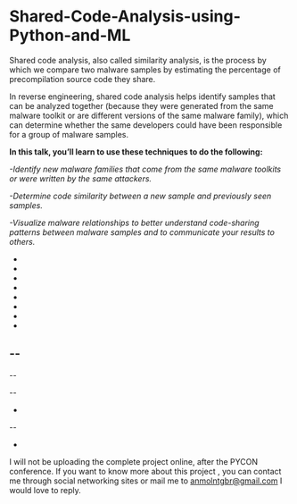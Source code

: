 # Shared-Code-Analysis-using-Python-and-ML
Shared code analysis, also called similarity analysis, is the process by which we compare two malware samples by estimating the percentage of precompilation source code they share.

In reverse engineering, shared code analysis helps identify samples that can be analyzed together (because they were generated from the same malware toolkit or are different versions of the same malware family), which can determine whether the same developers could have been responsible for a group of malware samples.

**In this talk, you’ll learn to use these techniques to do the following:**

*-Identify new malware families that come from the same malware toolkits or were written by the same attackers.*

*-Determine code similarity between a new sample and previously seen samples.*

*-Visualize malware relationships to better understand code-sharing patterns between malware samples and to communicate your results to others.*


-
-
-
-
-
-
-

-
--
-

--

--

-
--

-




I will not be uploading the complete project online, after the PYCON conference.
If you want to know more about this project , you can contact me through social networking sites or mail me to anmolntgbr@gmail.com 
I would love to reply.
